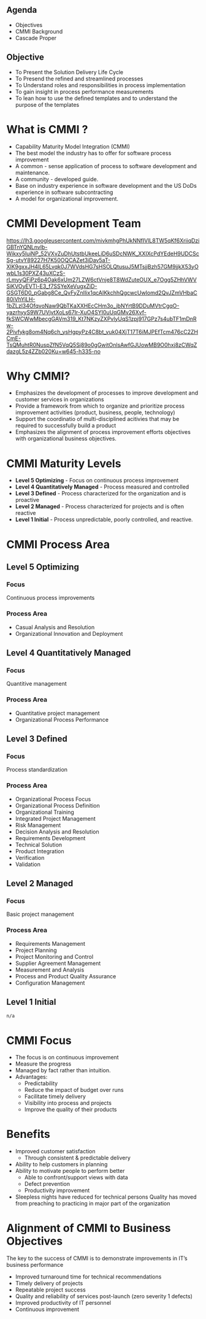
## Agenda
- Objectives
- CMMI Background
- Cascade Proper

## Objective
- To Present the Solution Delivery Life Cycle
- To Presend the refined and streamlined processes
- To Understand roles and responsibilities in process implementation
- To gain insight in process performance measurements
- To lean how to use the defined templates and to understand the purpose of the templates

# What is CMMI ?
- Capability Maturity Model Integration (CMMI)
- The best model the industry has to offer for software process improvement
- A common - sense application of process to software development and maintenance.
- A community - developed guide.
- Base on industry experience in software development and the US DoDs experience in software subcontracting
- A model for organizational improvement.

# CMMI Development Team

https://lh3.googleusercontent.com/mivkmhgPhUkNNfIVlL8TW5qKf6XriiqDziGBTnYQNLnvlb-Wikxy5IuiNP_52VXvZuDhUtstbUkeeLiD6uSDcNWK_XXIXcPdYEdeH9UDCScSg-utvY89227H7K50OQCAZet3iDav5aT-XlK9gxxJH4lL65Lvqk0J7WVdsHG7sHSOLQtusuJ5MTsjjBzh57GM9jjkX53yOwbL1s30PXZ43uXCzS-rLmyyQFiPz6p4Oak6xUm27LZW6ctVnje8T8WdZuteOUX_e7Ogg5ZHhVWVSiKVOyEVTl-E3_f7SSYeXeVugxZiD-GSGT6D0_pGabg8Ce_QvFyZnIIix1qcAIKkchhQgcwcUwIomd2QvJZmVHbaC80iVhYiLH-1bZLzl34OfqvoNaw9QbTKaXXHEcCHm3o_jbNYrtB9DDuMVtrCgqO-yazrhyyS9W7UVjvtXoLs67Ir-XuO4SYI0uUqGMv26Xvf-fkSWCWwMbecgGAVm319_Kt7NKzyZXPvlyUqS1zpj917GPz7s4ubTF1mDnRw-2Pivfykg8om4Nq6ch_ysHgpyPz4C8bt_vuk04XjT17T6iMJPEfTcm476cC2ZHCmE-TsQMuhtR0NuspZfN5VqQ5Sj89o0gGwitOnlsAwfGJUowMB9O0hxj8zCWqZdazgL5z4ZZb020Ku=w645-h335-no

# Why CMMI?
- Emphasizes the development of processes to improve development and customer services in organizations
- Provide a framework from which to organize and prioritize process improvement activities (product, business, people, technology)
- Support the coordinatio of multi-disciplined acitivies that may be required to successfully build a product
- Emphasizes the alignment of process improvement efforts objectives with organizational business objectives.

# CMMI Maturity Levels
- **Level 5 Optimizing** - Focus on continuous process improvement
- **Level 4 Quantitatively Managed** - Process measured and controlled
- **Level 3 Defined** - Process characterized for the organization and is proactive
- **Level 2 Managed** - Process characterized for projects and is often reactive
- **Level 1 Initial** - Process unpredictable, poorly controlled, and reactive.

# CMMI Process Area

## Level 5 Optimizing
### Focus
  Continuous process improvements
### Process Area
  - Casual Analysis and Resolution
  - Organizational Innovation and Deployment

## Level 4 Quantitatively Managed
### Focus
  Quantitive management
### Process Area
  - Quantitative project management
  - Organizational Process Performance
  
## Level 3 Defined
### Focus
  Process standardization
### Process Area
  - Organizational Process Focus
  - Organizational Process Definition
  - Organizational Training 
  - Integrated Project Management
  - Risk Management
  - Decision Analysis and Resolution
  - Requirements Development
  - Technical Solution
  - Product Integration
  - Verification
  - Validation

## Level 2 Managed
### Focus
  Basic project management
### Process Area
  - Requirements Management 
  - Project Planning
  - Project Monitoring and Control
  - Supplier Agreement Management 
  - Measurement and Analysis
  - Process and Product Quality Assurance
  - Configuration Management
## Level 1 Initial
`n/a`

# CMMI Focus
- The focus is on continuous improvement
- Measure the progress
- Managed by fact rather than intuition.
- Advantages:
    - Predictability
    - Reduce the impact of budget over runs
    - Facilitate timely delivery
    - Visibility into process and projects
    - Improve the quality of their products

# Benefits
- Improved customer satisfaction
  - Through consistent & predictable delivery
- Ability to help customers in planning
- Ability to motivate people to perform better
  - Able to confront/support views with data
  - Defect prevention 
  - Productivity improvement
- Sleepless nights have reduced for technical persons
Quality has moved from preaching to practicing in major part of the organization

# Alignment of CMMI to Business Objectives 
The key to the success of CMMI is to demonstrate improvements in IT’s business performance
- Improved turnaround time for technical recommendations
- Timely delivery of projects
- Repeatable project success
- Quality and reliability of services post-launch (zero severity 1 defects)
- Improved productivity of IT personnel
- Continuous improvement 

